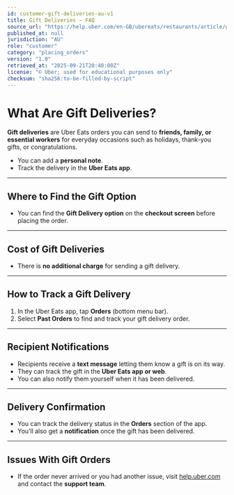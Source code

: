 ```yaml
---
id: customer-gift-deliveries-au-v1
title: Gift Deliveries – FAQ
source_url: "https://help.uber.com/en-GB/ubereats/restaurants/article/gift-deliveries---faq?nodeId=99ae52b0-0712-45bd-a78b-0650f3fe4f25"
published_at: null
jurisdiction: "AU"
role: "customer"
category: "placing_orders"
version: "1.0"
retrieved_at: "2025-09-21T20:40:00Z"
license: "© Uber; used for educational purposes only"
checksum: "sha256:to-be-filled-by-script"
---
```


# What Are Gift Deliveries?

**Gift deliveries** are Uber Eats orders you can send to **friends, family, or essential workers** for everyday occasions such as holidays, thank-you gifts, or congratulations.  
- You can add a **personal note**.  
- Track the delivery in the **Uber Eats app**.  

---

## Where to Find the Gift Option
- You can find the **Gift Delivery option** on the **checkout screen** before placing the order.  

---

## Cost of Gift Deliveries
- There is **no additional charge** for sending a gift delivery.  

---

## How to Track a Gift Delivery
1. In the Uber Eats app, tap **Orders** (bottom menu bar).  
2. Select **Past Orders** to find and track your gift delivery order.  

---

## Recipient Notifications
- Recipients receive a **text message** letting them know a gift is on its way.  
- They can track the gift in the **Uber Eats app or web**.  
- You can also notify them yourself when it has been delivered.  

---

## Delivery Confirmation
- You can track the delivery status in the **Orders** section of the app.  
- You’ll also get a **notification** once the gift has been delivered.  

---

## Issues With Gift Orders
- If the order never arrived or you had another issue, visit [help.uber.com](https://help.uber.com) and contact the **support team**.  